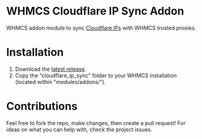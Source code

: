 # WHMCS Cloudflare IP Sync Addon
WHMCS addon module to sync [Cloudflare IPs](https://www.cloudflare.com/ips/) with WHMCS trusted proxies.

# Installation
1. Download the [latest release](https://github.com/dylanhansch/whmcs-cloudflare-ip-sync/releases/latest).
2. Copy the "cloudflare_ip_sync" folder to your WHMCS installation (located within "modules/addons/").

# Contributions
Feel free to fork the repo, make changes, then create a pull request! For ideas on what you can help with, check the project issues.
